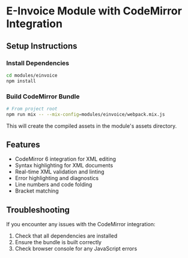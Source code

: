 # E-Invoice Module with CodeMirror Integration

## Setup Instructions

### Install Dependencies

```bash
cd modules/einvoice
npm install
```

### Build CodeMirror Bundle

```bash
# From project root
npm run mix -- --mix-config=modules/einvoice/webpack.mix.js
```

This will create the compiled assets in the module's assets directory.

## Features

- CodeMirror 6 integration for XML editing
- Syntax highlighting for XML documents
- Real-time XML validation and linting
- Error highlighting and diagnostics
- Line numbers and code folding
- Bracket matching

## Troubleshooting

If you encounter any issues with the CodeMirror integration:

1. Check that all dependencies are installed
2. Ensure the bundle is built correctly
3. Check browser console for any JavaScript errors

